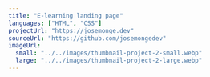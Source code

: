 ```yaml
---
title: "E-learning landing page"
languages: ["HTML", "CSS"]
projectUrl: "https://josemonge.dev"
sourceUrl: "https://github.com/josemongedev"
imageUrl:
  small: "../../images/thumbnail-project-2-small.webp"
  large: "../../images/thumbnail-project-2-large.webp"
---
```


